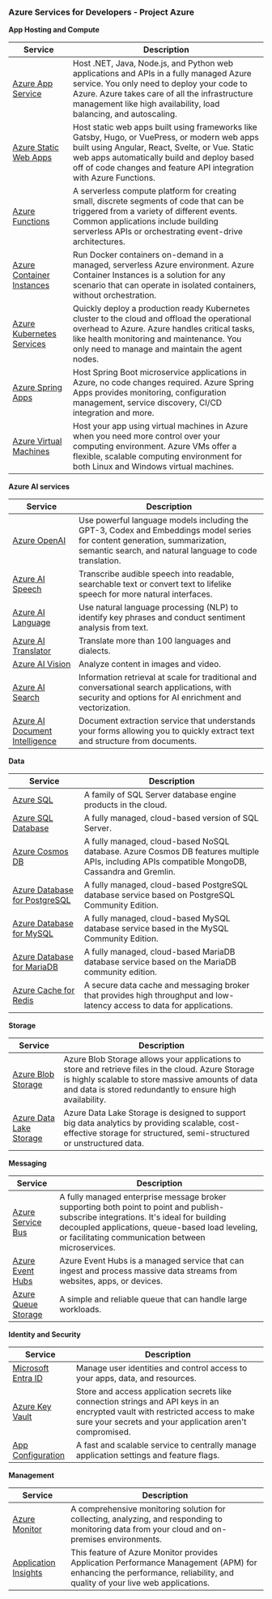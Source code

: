 ### Azure Services for Developers - Project Azure

**App Hosting and Compute**

| **Service**               |**Description**                                                                                                                                                                                                                                                    |
|---------------------------|-----------------------------------------------------------------------------------------------------------------------------------------------------------------------------------------------------------------------------------------------------------------------|
| [Azure App Service](https://learn.microsoft.com/en-us/azure/app-service/)         | Host .NET, Java, Node.js, and Python web applications and APIs in a fully managed Azure service. You only need to deploy your code to Azure. Azure takes care of all the infrastructure management like high availability, load balancing, and autoscaling.           |
| [Azure Static Web Apps](https://learn.microsoft.com/en-us/azure/static-web-apps/)     | Host static web apps built using frameworks like Gatsby, Hugo, or VuePress, or modern web apps built using Angular, React, Svelte, or Vue. Static web apps automatically build and deploy based off of code changes and feature API integration with Azure Functions. |
| [Azure Functions](https://learn.microsoft.com/en-us/azure/azure-functions/)           | A serverless compute platform for creating small, discrete segments of code that can be triggered from a variety of different events. Common applications include building serverless APIs or orchestrating event-drive architectures.                                |
| [Azure Container Instances](https://learn.microsoft.com/en-us/azure/container-instances/) | Run Docker containers on-demand in a managed, serverless Azure environment. Azure Container Instances is a solution for any scenario that can operate in isolated containers, without orchestration.                                                                  |
| [Azure Kubernetes Services](https://learn.microsoft.com/en-us/azure/aks/) | Quickly deploy a production ready Kubernetes cluster to the cloud and offload the operational overhead to Azure. Azure handles critical tasks, like health monitoring and maintenance. You only need to manage and maintain the agent nodes.                          |
| [Azure Spring Apps](https://learn.microsoft.com/en-us/azure/spring-apps/)         | Host Spring Boot microservice applications in Azure, no code changes required. Azure Spring Apps provides monitoring, configuration management, service discovery, CI/CD integration and more.                                                                        |
| [Azure Virtual Machines](https://learn.microsoft.com/en-us/azure/virtual-machines/)    | Host your app using virtual machines in Azure when you need more control over your computing environment. Azure VMs offer a flexible, scalable computing environment for both Linux and Windows virtual machines.                                                     ||

**Azure AI services**

| **Service**                        | **Description**                                                                                                                                                                           |
|--------------------------------|---------------------------------------------------------------------------------------------------------------------------------------------------------------------------------------|
| [Azure OpenAI](https://learn.microsoft.com/en-us/azure/ai-services/openai/)                   | Use powerful language models including the GPT-3, Codex and Embeddings model series for content generation, summarization, semantic search, and natural language to code translation. |
| [Azure AI Speech](https://learn.microsoft.com/en-us/azure/ai-services/speech-service/)                | Transcribe audible speech into readable, searchable text or convert text to lifelike speech for more natural interfaces.                                                              |
| [Azure AI Language](https://learn.microsoft.com/en-us/azure/ai-services/language-service)              | Use natural language processing (NLP) to identify key phrases and conduct sentiment analysis from text.                                                                               |
| [Azure AI Translator](https://learn.microsoft.com/en-us/azure/ai-services/translator/)            | Translate more than 100 languages and dialects.                                                                                                                                       |
| [Azure AI Vision](https://learn.microsoft.com/en-us/azure/ai-services/computer-vision/)                | Analyze content in images and video.                                                                                                                                                  |
| [Azure AI Search](https://learn.microsoft.com/en-us/azure/search)                | Information retrieval at scale for traditional and conversational search applications, with security and options for AI enrichment and vectorization.                                 |
| [Azure AI Document Intelligence](https://learn.microsoft.com/en-us/azure/ai-services/document-intelligence) | Document extraction service that understands your forms allowing you to quickly extract text and structure from documents.                                                            |

**Data**

| **Service**                       | **Description**                                                                                                                                    |
|-------------------------------|------------------------------------------------------------------------------------------------------------------------------------------------|
| [Azure SQL](https://learn.microsoft.com/en-us/azure/azure-sql/)                     | A family of SQL Server database engine products in the cloud.                                                                                  |
| [Azure SQL Database](https://learn.microsoft.com/en-us/azure/azure-sql/database/)            | A fully managed, cloud-based version of SQL Server.                                                                                            |
| [Azure Cosmos DB](https://learn.microsoft.com/en-us/azure/cosmos-db/)               | A fully managed, cloud-based NoSQL database. Azure Cosmos DB features multiple APIs, including APIs compatible MongoDB, Cassandra and Gremlin. |
| [Azure Database for PostgreSQL](https://learn.microsoft.com/en-us/azure/postgresql/) | A fully managed, cloud-based PostgreSQL database service based on PostgreSQL Community Edition.                                                |
| [Azure Database for MySQL](https://learn.microsoft.com/en-us/azure/mysql/)      | A fully managed, cloud-based MySQL database service based in the MySQL Community Edition.                                                      |
| [Azure Database for MariaDB](https://learn.microsoft.com/en-us/azure/mariadb/)    | A fully managed, cloud-based MariaDB database service based on the MariaDB community edition.                                                  |
| [Azure Cache for Redis](https://learn.microsoft.com/en-us/azure/azure-cache-for-redis/)         | A secure data cache and messaging broker that provides high throughput and low-latency access to data for applications.                        |

**Storage**

| **Service**                 | **Description**                                                                                                                                                                                                        |
|-------------------------|---------------------------------------------------------------------------------------------------------------------------------------------------------------------------------------------------------------------|
| [Azure Blob Storage](https://learn.microsoft.com/en-us/azure/storage/blobs/)      | Azure Blob Storage allows your applications to store and retrieve files in the cloud. Azure Storage is highly scalable to store massive amounts of data and data is stored redundantly to ensure high availability. |
| [Azure Data Lake Storage](https://learn.microsoft.com/en-us/azure/storage/blobs/data-lake-storage-introduction) | Azure Data Lake Storage is designed to support big data analytics by providing scalable, cost-effective storage for structured, semi-structured or unstructured data.                                               |

**Messaging**

| **Service**             | **Description**                                                                                                                                                                                                                                  |
|---------------------|----------------------------------------------------------------------------------------------------------------------------------------------------------------------------------------------------------------------------------------------|
| [Azure Service Bus](https://learn.microsoft.com/en-us/azure/service-bus-messaging/)   | A fully managed enterprise message broker supporting both point to point and publish-subscribe integrations. It's ideal for building decoupled applications, queue-based load leveling, or facilitating communication between microservices. |
| [Azure Event Hubs](https://learn.microsoft.com/en-us/azure/event-hubs/)    | Azure Event Hubs is a managed service that can ingest and process massive data streams from websites, apps, or devices.                                                                                                                      |
| [Azure Queue Storage](https://learn.microsoft.com/en-us/azure/storage/queues/) | A simple and reliable queue that can handle large workloads.                                                                                                                                                                                 |

**Identity and Security**

| **Service**            | **Description**                                                                                                                                                                               |
|--------------------|-------------------------------------------------------------------------------------------------------------------------------------------------------------------------------------------|
| [Microsoft Entra ID](https://learn.microsoft.com/en-us/entra/identity/) | Manage user identities and control access to your apps, data, and resources.                                                                                                              |
| [Azure Key Vault](https://learn.microsoft.com/en-us/azure/key-vault/)    | Store and access application secrets like connection strings and API keys in an encrypted vault with restricted access to make sure your secrets and your application aren't compromised. |
| [App Configuration](https://learn.microsoft.com/en-us/azure/azure-app-configuration/)  | A fast and scalable service to centrally manage application settings and feature flags.                                                                                                   |

**Management**

| **Service**              | **Description**                                                                                                                                                            |
|----------------------|------------------------------------------------------------------------------------------------------------------------------------------------------------------------|
| [Azure Monitor](https://learn.microsoft.com/en-us/azure/azure-monitor/)        | A comprehensive monitoring solution for collecting, analyzing, and responding to monitoring data from your cloud and on-premises environments.                         |
| [Application Insights](https://learn.microsoft.com/en-us/azure/azure-monitor/app/app-insights-overview) | This feature of Azure Monitor provides Application Performance Management (APM) for enhancing the performance, reliability, and quality of your live web applications. |

